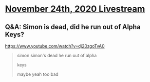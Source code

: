 # [November 24th, 2020 Livestream](../2020-11-24.md)
## Q&A: Simon is dead, did he run out of Alpha Keys?
https://www.youtube.com/watch?v=dj20zgoTvA0
> simon simon's dead he run out of alpha
> 
> keys
> 
> maybe yeah too bad
> 
